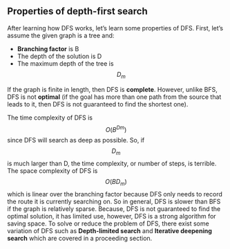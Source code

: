 ## Properties of depth-first search

After learning how DFS works, let’s learn some properties of DFS. First, let’s assume the given graph is a tree and:
* **Branching factor** is B
* The depth of the solution is D
* The maximum depth of the tree is $$D_m$$

If the graph is finite in length, then DFS is **complete**. However, unlike BFS, DFS is not **optimal** (if the goal has more than one path from the source that leads to it, then DFS is not guaranteed to find the shortest one).

The time complexity of DFS is $$O(B^{Dm})$$ since DFS will search as deep as possible. So, if $$D_m$$ is much larger than D, the time complexity, or number of steps, is terrible. The space complexity of DFS is $$O({BD}_m)$$ which is linear over the branching factor because DFS only needs to record the route it is currently searching on. So in general, DFS is slower than BFS if the graph is relatively sparse. Because, DFS is not guaranteed to find the optimal solution, it has limited use, however, DFS is a strong algorithm for saving space. To solve or reduce the problem of DFS, there exist some variation of DFS such as **Depth-limited search** and **Iterative deepening search** which are covered in a proceeding section.